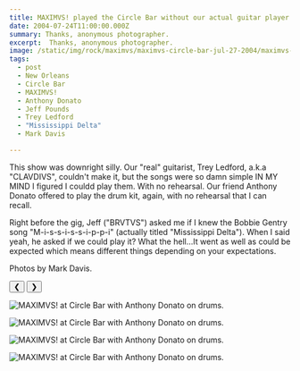 ```yaml
---
title: MAXIMVS! played the Circle Bar without our actual guitar player.
date: 2004-07-24T11:00:00.000Z
summary: Thanks, anonymous photographer.
excerpt:  Thanks, anonymous photographer.
image: /static/img/rock/maximvs/maximvs-circle-bar-jul-27-2004/maximvs-jul-27-2004-5.jpg
tags:
  - post 
  - New Orleans
  - Circle Bar
  - MAXIMVS!
  - Anthony Donato
  - Jeff Pounds
  - Trey Ledford
  - "Mississippi Delta"
  - Mark Davis

---
```



This show was downright silly. Our "real" guitarist, Trey Ledford, a.k.a "CLAVDIVS", couldn't make it, but the songs were so damn simple IN MY MIND I figured I couldd play them. With no rehearsal. Our friend Anthony Donato offered to play the drum kit, again, with no rehearsal that I can recall. 

Right before the gig, Jeff ("BRVTVS") asked me if I knew the Bobbie Gentry song "M-i-s-s-i-s-s-i-p-p-i" (actually titled "Mississippi Delta"). When I said yeah, he asked if we could play it? What the hell...It went as well as could be expected which means different things depending on your expectations.

Photos by Mark Davis.

<div id="viewport">
    <button id="buttonPrevious">&#10094;</button>
    <button id="buttonNext">&#10095;</button>

![MAXIMVS! at Circle Bar with Anthony Donato on drums.](/static/img/rock/maximvs-circle-bar-jul-27-2004/maximvs-jul-27-2004-5.jpg "MAXIMVS! at Circle Bar with Anthony Donato on drums.")

![MAXIMVS! at Circle Bar with Anthony Donato on drums.](/static/img/rock/maximvs-circle-bar-jul-27-2004/maximvs-jul-27-2004-6.jpg "MAXIMVS! at Circle Bar with Anthony Donato on drums.")

![MAXIMVS! at Circle Bar with Anthony Donato on drums.](/static/img/rock/maximvs-circle-bar-jul-27-2004/maximvs-jul-27-2004-7.jpg "MAXIMVS! at Circle Bar with Anthony Donato on drums.")

![MAXIMVS! at Circle Bar with Anthony Donato on drums.](/static/img/rock/maximvs-circle-bar-jul-27-2004/maximvs-jul-27-2004-8.jpg "MAXIMVS! at Circle Bar with Anthony Donato on drums.")

</div>
<div id="caption"></div>

